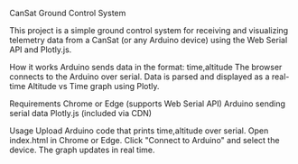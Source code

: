 CanSat Ground Control System

This project is a simple ground control system for receiving and visualizing telemetry data from a CanSat (or any Arduino device) using the Web Serial API and Plotly.js.

How it works
Arduino sends data in the format:
time,altitude
The browser connects to the Arduino over serial.
Data is parsed and displayed as a real-time Altitude vs Time graph using Plotly.

Requirements
Chrome or Edge (supports Web Serial API)
Arduino sending serial data
Plotly.js (included via CDN)

Usage
Upload Arduino code that prints time,altitude over serial.
Open index.html in Chrome or Edge.
Click "Connect to Arduino" and select the device.
The graph updates in real time.
